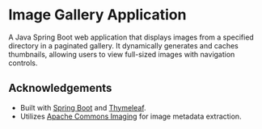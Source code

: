 # Image Gallery Application

A Java Spring Boot web application that displays images from a specified directory in a paginated gallery. It dynamically generates and caches thumbnails, allowing users to view full-sized images with navigation controls.

## Acknowledgements

- Built with [Spring Boot](https://spring.io/projects/spring-boot) and [Thymeleaf](https://www.thymeleaf.org/).
- Utilizes [Apache Commons Imaging](https://commons.apache.org/proper/commons-imaging/) for image metadata extraction.
